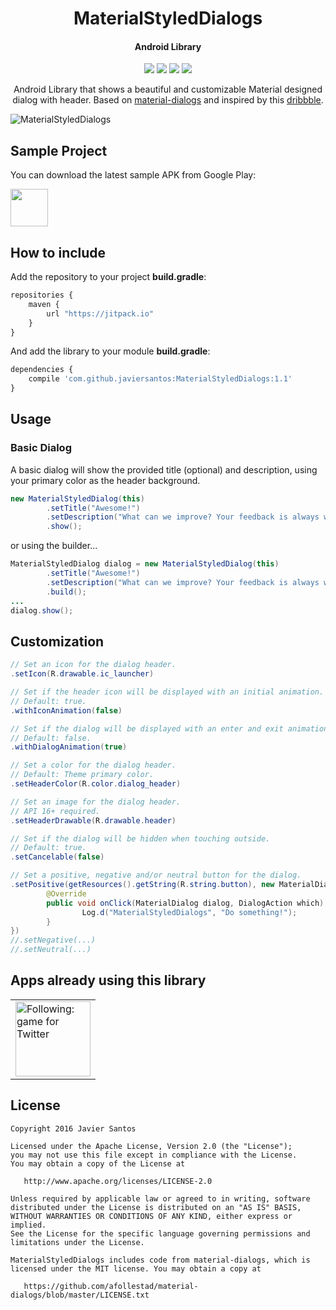 <h1 align="center">MaterialStyledDialogs</h1>
<h4 align="center">Android Library</h4>

<p align="center">
  <a target="_blank" href="https://android-arsenal.com/api?level=11"><img src="https://img.shields.io/badge/API-11%2B-orange.svg"></a>
  <a target="_blank" href="https://travis-ci.org/javiersantos/MaterialStyledDialogs"><img src="https://travis-ci.org/javiersantos/MaterialStyledDialogs.svg?branch=master"></a>
  <a target="_blank" href="https://www.paypal.me/javiersantos" title="Donate using PayPal"><img src="https://img.shields.io/badge/paypal-donate-yellow.svg" /></a>
  <a target="_blank" href="http://patreon.com/javiersantos" title="Donate using Patreon"><img src="https://img.shields.io/badge/patreon-donate-yellow.svg" /></a>
</p>

<p align="center">Android Library that shows a beautiful and customizable Material designed dialog with header. Based on <a target="_blank" href="https://github.com/afollestad/material-dialogs">material-dialogs</a> and inspired by this <a target="_blank" href="https://dribbble.com/shots/2439453-Sprocket-AND-1-3-3-OS-Consistent-Dialogs">dribbble</a>.</p>

![MaterialStyledDialogs](https://raw.githubusercontent.com/javiersantos/MaterialStyledDialogs/master/Screenshots/banner.png)

## Sample Project
You can download the latest sample APK from Google Play:

<a target="_blank" href="https://play.google.com/store/apps/details?id=com.github.javiersantos.materialstyleddialogs.demo"><img src="https://play.google.com/intl/en_us/badges/images/generic/en-play-badge.png" height="60"></a>

## How to include
Add the repository to your project **build.gradle**:
```Javascript
repositories {
    maven {
        url "https://jitpack.io"
    }
}
```

And add the library to your module **build.gradle**:
```Javascript
dependencies {
    compile 'com.github.javiersantos:MaterialStyledDialogs:1.1'
}
```

## Usage
### Basic Dialog
A basic dialog will show the provided title (optional) and description, using your primary color as the header background.

```Java
new MaterialStyledDialog(this)
        .setTitle("Awesome!")
        .setDescription("What can we improve? Your feedback is always welcome.")
        .show();
```
or using the builder...

```Java
MaterialStyledDialog dialog = new MaterialStyledDialog(this)
        .setTitle("Awesome!")
        .setDescription("What can we improve? Your feedback is always welcome.")
        .build();
...
dialog.show();
```


## Customization
```Java
// Set an icon for the dialog header.
.setIcon(R.drawable.ic_launcher)
```
```Java
// Set if the header icon will be displayed with an initial animation.
// Default: true.
.withIconAnimation(false)
```
```Java
// Set if the dialog will be displayed with an enter and exit animation.
// Default: false.
.withDialogAnimation(true)
```
```Java
// Set a color for the dialog header.
// Default: Theme primary color.
.setHeaderColor(R.color.dialog_header)
```
```Java
// Set an image for the dialog header.
// API 16+ required.
.setHeaderDrawable(R.drawable.header)
```
```Java
// Set if the dialog will be hidden when touching outside.
// Default: true.
.setCancelable(false)
```
```Java
// Set a positive, negative and/or neutral button for the dialog.
.setPositive(getResources().getString(R.string.button), new MaterialDialog.SingleButtonCallback() {
        @Override
        public void onClick(MaterialDialog dialog, DialogAction which) {
                Log.d("MaterialStyledDialogs", "Do something!");
        }
})
//.setNegative(...)
//.setNeutral(...)
```

## Apps already using this library

<table>
    <tr>
        <td>
            <a target="_blank" href="https://play.google.com/store/apps/details?id=com.materiup.following">
                <img src="http://www.materiup.com/images/logo.png"
                    title="Following: game for Twitter"
                    alt="Following: game for Twitter" height="120">
            </a>
        </td>
    </tr>
</table>

## License
	Copyright 2016 Javier Santos

	Licensed under the Apache License, Version 2.0 (the "License");
	you may not use this file except in compliance with the License.
	You may obtain a copy of the License at

	   http://www.apache.org/licenses/LICENSE-2.0

	Unless required by applicable law or agreed to in writing, software
	distributed under the License is distributed on an "AS IS" BASIS,
	WITHOUT WARRANTIES OR CONDITIONS OF ANY KIND, either express or implied.
	See the License for the specific language governing permissions and
	limitations under the License.

	MaterialStyledDialogs includes code from material-dialogs, which is 
	licensed under the MIT license. You may obtain a copy at
	
	   https://github.com/afollestad/material-dialogs/blob/master/LICENSE.txt

